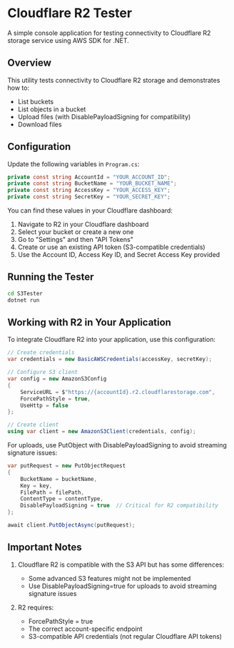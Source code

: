 # Cloudflare R2 Tester

A simple console application for testing connectivity to Cloudflare R2 storage service using AWS SDK for .NET.

## Overview

This utility tests connectivity to Cloudflare R2 storage and demonstrates how to:
- List buckets
- List objects in a bucket
- Upload files (with DisablePayloadSigning for compatibility)
- Download files

## Configuration

Update the following variables in `Program.cs`:

```csharp
private const string AccountId = "YOUR_ACCOUNT_ID";
private const string BucketName = "YOUR_BUCKET_NAME";
private const string AccessKey = "YOUR_ACCESS_KEY";
private const string SecretKey = "YOUR_SECRET_KEY";
```

You can find these values in your Cloudflare dashboard:
1. Navigate to R2 in your Cloudflare dashboard
2. Select your bucket or create a new one
3. Go to "Settings" and then "API Tokens"
4. Create or use an existing API token (S3-compatible credentials) 
5. Use the Account ID, Access Key ID, and Secret Access Key provided

## Running the Tester

```bash
cd S3Tester
dotnet run
```

## Working with R2 in Your Application

To integrate Cloudflare R2 into your application, use this configuration:

```csharp
// Create credentials
var credentials = new BasicAWSCredentials(accessKey, secretKey);

// Configure S3 client
var config = new AmazonS3Config
{
    ServiceURL = $"https://{accountId}.r2.cloudflarestorage.com",
    ForcePathStyle = true,
    UseHttp = false
};

// Create client
using var client = new AmazonS3Client(credentials, config);
```

For uploads, use PutObject with DisablePayloadSigning to avoid streaming signature issues:

```csharp
var putRequest = new PutObjectRequest
{
    BucketName = bucketName,
    Key = key,
    FilePath = filePath,
    ContentType = contentType,
    DisablePayloadSigning = true  // Critical for R2 compatibility
};

await client.PutObjectAsync(putRequest);
```

## Important Notes

1. Cloudflare R2 is compatible with the S3 API but has some differences:
   - Some advanced S3 features might not be implemented
   - Use DisablePayloadSigning=true for uploads to avoid streaming signature issues

2. R2 requires:
   - ForcePathStyle = true
   - The correct account-specific endpoint
   - S3-compatible API credentials (not regular Cloudflare API tokens)